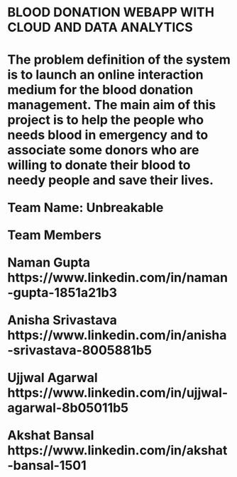 <h1>BLOOD DONATION WEBAPP WITH CLOUD AND DATA ANALYTICS<h1>
<p>The problem definition of the system is to launch an online interaction medium for the blood donation management. The main aim of this project is to help the people who needs blood in emergency and to associate some donors who are willing to donate their blood to needy people and save their lives.</p>
  <p> Team Name: Unbreakable</p>
  <p> Team Members </p>
  <p> Naman Gupta https://www.linkedin.com/in/naman-gupta-1851a21b3</p>
  <p> Anisha Srivastava https://www.linkedin.com/in/anisha-srivastava-8005881b5</p>
  <p> Ujjwal Agarwal https://www.linkedin.com/in/ujjwal-agarwal-8b05011b5</p>
  <p> Akshat Bansal https://www.linkedin.com/in/akshat-bansal-1501</p>
